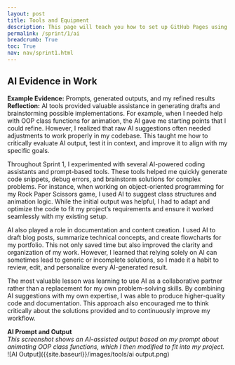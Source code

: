 ```yaml
---
layout: post
title: Tools and Equipment
description: This page will teach you how to set up GitHub Pages using the VSCode online editor.
permalink: /sprint/1/ai
breadcrumb: True
toc: True
nav: nav/sprint1.html
---
```


## AI Evidence in Work
**Example Evidence:** Prompts, generated outputs, and my refined results  
**Reflection:** AI tools provided valuable assistance in generating drafts and brainstorming possible implementations. For example, when I needed help with OOP class functions for animation, the AI gave me starting points that I could refine. However, I realized that raw AI suggestions often needed adjustments to work properly in my codebase. This taught me how to critically evaluate AI output, test it in context, and improve it to align with my specific goals.  

Throughout Sprint 1, I experimented with several AI-powered coding assistants and prompt-based tools. These tools helped me quickly generate code snippets, debug errors, and brainstorm solutions for complex problems. For instance, when working on object-oriented programming for my Rock Paper Scissors game, I used AI to suggest class structures and animation logic. While the initial output was helpful, I had to adapt and optimize the code to fit my project’s requirements and ensure it worked seamlessly with my existing setup.

AI also played a role in documentation and content creation. I used AI to draft blog posts, summarize technical concepts, and create flowcharts for my portfolio. This not only saved time but also improved the clarity and organization of my work. However, I learned that relying solely on AI can sometimes lead to generic or incomplete solutions, so I made it a habit to review, edit, and personalize every AI-generated result.

The most valuable lesson was learning to use AI as a collaborative partner rather than a replacement for my own problem-solving skills. By combining AI suggestions with my own expertise, I was able to produce higher-quality code and documentation. This approach also encouraged me to think critically about the solutions provided and to continuously improve my workflow.

**AI Prompt and Output**  
*This screenshot shows an AI-assisted output based on my prompt about animating OOP class functions, which I then modified to fit into my project.*  
![AI Output]({{site.baseurl}}/images/tools/ai output.png)